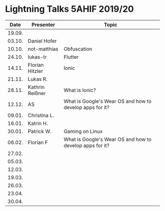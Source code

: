 # Lightning Talks 5AHIF 2019/20

|  Date  |    Presenter    |                          Topic                           |
| ------ | --------------- | -------------------------------------------------------- |
| 19.09. |                 |                                                          |
| 03.10. | Daniel Hofer    |                                                          |
| 10.10. | not-matthias    | Obfuscation                                              |
| 24.10. | lukas-tr        | Flutter                                                  |
| 14.11. | Florian Hitzler | Ionic                                                    |
| 21.11. | Lukas R.        |                                                          |
| 28.11. | Kathrin Reißner | What is Ionic?                                           |
| 12.12. | AS              | What is Google's Wear OS and how to develop apps for it? |
| 09.01. | Christina L.    |                                                          |
| 16.01. | Katrin H.       |                                                          |
| 30.01. | Patrick W.      | Gaming on Linux                                          |
| 06.02. | Florian F       | What is Google's Wear OS and how to develop apps for it? |
| 27.02. |                 |                                                          |
| 05.03. |                 |                                                          |
| 12.03. |                 |                                                          |
| 19.03. |                 |                                                          |
| 26.03. |                 |                                                          |
| 23.04. |                 |                                                          |
| 30.04. |                 |                                                          |
